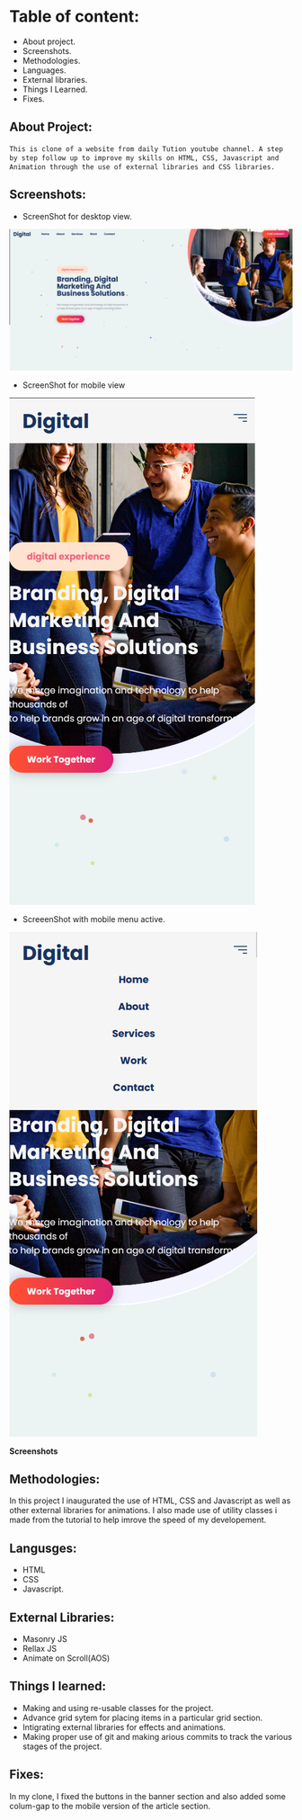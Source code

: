 # Table of content:

* About project.
* Screenshots.
* Methodologies.
* Languages.
* External libraries.
* Things I Learned.
* Fixes.


## About Project:

    This is clone of a website from daily Tution youtube channel. A step by step follow up to improve my skills on HTML, CSS, Javascript and Animation through the use of external libraries and CSS libraries.


## Screenshots:

* ScreenShot for desktop view.

![1682060383820](image/README/1682060383820.png)


* ScreenShot for mobile view

![1682060341043](image/README/1682060341043.png)


* ScreeenShot with mobile menu active.

![1682060352337](image/README/1682060352337.png)

**Screenshots**


## **Methodologies:**

In this project I inaugurated the use of HTML, CSS and Javascript as well as other external libraries for animations. I also made use of utility classes i made from the tutorial to help imrove the speed of my developement.


## Langusges:

* HTML
* CSS
* Javascript.


## External Libraries:

* Masonry JS
* Rellax JS
* Animate on Scroll(AOS)


## Things I learned:

* Making and using re-usable classes for the project.
* Advance grid sytem for placing items in a particular grid section.
* Intigrating external libraries for effects and animations.
* Making proper use of git and making arious commits to track the various stages of the project.

## Fixes:

In my clone, I fixed the buttons in the banner section and also added some colum-gap to the mobile version of the article section.
